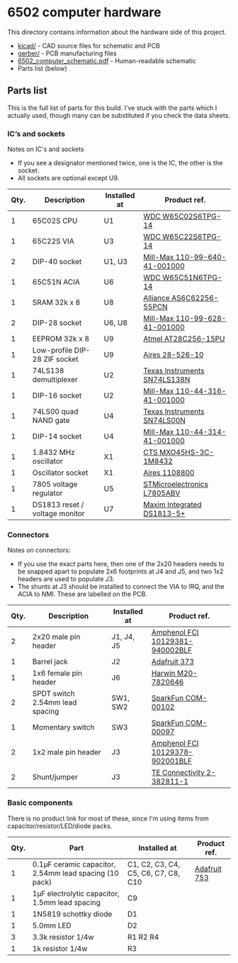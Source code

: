 # 6502 computer hardware

This directory contains information about the hardware side of this project.

- [kicad/](https://github.com/mike42/6502-computer/tree/main/hardware/kicad) - CAD source files for schematic and PCB
- [gerber/](https://github.com/mike42/6502-computer/tree/main/hardware/gerber/) - PCB manufacturing files 
- [6502_computer_schematic.pdf](https://github.com/mike42/6502-computer/tree/main/hardware/6502_computer_schematic.pdf) - Human-readable schematic
- Parts list (below)

## Parts list

This is the full list of parts for this build. I've stuck with the parts which I actually used, though many can be substituted if you check the data sheets.

### IC’s and sockets

Notes on IC's and sockets

- If you see a designator mentioned twice, one is the IC, the other is the socket.
- All sockets are optional except U9.

| Qty. | Description                    | Installed at | Product ref.                                                                         |
| ---- | ------------------------------ | ------------ | ------------------------------------------------------------------------------------ |
|   1  | 65C02S CPU                     | U1           | [WDC W65C02S6TPG-14](https://au.mouser.com/ProductDetail/955-W65C02S6TPG-14)         |
|   1  | 65C22S VIA                     | U3           | [WDC W65C22S6TPG-14](https://au.mouser.com/ProductDetail/955-W65C22S6TPG-14)         |
|   2  | DIP-40 socket                  | U1, U3       | [Mill-Max 110-99-640-41-001000](https://au.mouser.com/ProductDetail/575-199640)      |
|   1  | 65C51N ACIA                    | U6           | [WDC W65C51N6TPG-14](https://au.mouser.com/ProductDetail/955-W65C51N6TPG-14)         |
|   1  | SRAM 32k x 8                   | U8           | [Alliance AS6C62256-55PCN](https://au.mouser.com/ProductDetail/913-AS6C62256-55PCN)  |
|   2  | DIP-28 socket                  | U6, U8       | [Mill-Max 110-99-628-41-001000](https://au.mouser.com/ProductDetail/575-199628)      |
|   1  | EEPROM 32k x 8                 | U9           | [Atmel AT28C256-15PU](https://au.mouser.com/ProductDetail/556-AT28C25615PU)          |
|   1  | Low-profile DIP-28 ZIF socket  | U9           | [Aires 28-526-10](https://au.mouser.com/ProductDetail/535-28-526-10)                 |
|   1  | 74LS138 demultiplexer          | U2           | [Texas Instruments SN74LS138N](https://au.mouser.com/ProductDetail/595-SN74LS138N)   |
|   1  | DIP-16 socket                  | U2           | [Mill-Max 110-44-316-41-001000](https://au.mouser.com/ProductDetail/575-11044316)    |
|   1  | 74LS00 quad NAND gate          | U4           | [Texas Instruments SN74LS00N](https://au.mouser.com/ProductDetail/595-SN74LS00N)     |
|   1  | DIP-14 socket                  | U4           | [Mill-Max 110-44-314-41-001000](https://au.mouser.com/ProductDetail/575-11044314)    |
|   1  | 1.8432 MHz oscillator          | X1           | [CTS MXO45HS-3C-1M8432](https://au.mouser.com/ProductDetail/774-MXO45HS-3C-1.8)      |
|   1  | Oscillator socket              | X1           | [Aires 1108800](https://au.mouser.com/ProductDetail/535-1108800)                     |
|   1  | 7805 voltage regulator         | U5           | [STMicroelectronics L7805ABV](https://au.mouser.com/ProductDetail/511-L7805ABV)      |
|   1  | DS1813 reset / voltage monitor | U7           | [Maxim Integrated DS1813-5+](https://au.mouser.com/ProductDetail/700-DS1813-5%2b)    |

### Connectors

Notes on connectors:

- If you use the exact parts here, then one of the 2x20 headers needs to be snapped apart to populate 2x6 footprints at J4 and J5, and two 1x2 headers are used to populate J3.
- The shunts at J3 should be installed to connect the VIA to IRQ, and the ACIA to NMI. These are labelled on the PCB.

| Qty. | Description                       | Installed at | Product ref.                                                                                 |
| ---- | --------------------------------- | ------------ | -------------------------------------------------------------------------------------------- |
|    2 | 2x20 male pin header              | J1, J4, J5   | [Amphenol FCI 10129381-940002BLF](https://au.mouser.com/ProductDetail/649-1012938194002BLF)  |
|    1 | Barrel jack                       | J2           | [Adafruit 373](https://au.mouser.com/ProductDetail/485-373)                                  |
|    1 | 1x6 female pin header             | J6           | [Harwin M20-7820646](https://au.mouser.com/ProductDetail/855-M20-7820646)                    |
|    2 | SPDT switch 2.54mm lead spacing   | SW1, SW2     | [SparkFun COM-00102](https://au.mouser.com/ProductDetail/474-COM-00102)                      |
|    1 | Momentary switch                  | SW3          | [SparkFun COM-00097](https://au.mouser.com/ProductDetail/474-COM-00097)                      |
|    2 | 1x2 male pin header               | J3           | [Amphenol FCI 10129378-902001BLF](https://au.mouser.com/ProductDetail/649-1012937890201BLF)  |
|    2 | Shunt/jumper                      | J3           | [TE Connectivity 2-382811-1](https://au.mouser.com/ProductDetail/571-2-382811-1)             |

### Basic components

There is no product link for most of these, since I'm using items from capacitor/resistor/LED/diode packs.

| Qty. | Part                                                   | Installed at                         | Product ref.                                                |
| ---- | ------------------------------------------------------ | ------------------------------------ | ----------------------------------------------------------- |
|    1 | 0.1µF ceramic capacitor, 2.54mm lead spacing (10 pack) | C1, C2, C3, C4, C5, C6, C7, C8, C10  | [Adafruit 753](https://au.mouser.com/ProductDetail/485-753) |
|    1 | 1µF electrolytic capacitor, 1.5mm lead spacing         | C9                                   |                                                             |                  | 
|    1 | 1N5819 schottky diode                                  | D1                                   |                                                             |
|    1 | 5.0mm LED                                              | D2                                   |                                                             |
|    3 | 3.3k resistor 1/4w                                     | R1 R2 R4                             |                                                             |
|    1 | 1k resistor 1/4w                                       | R3                                   |                                                             |
